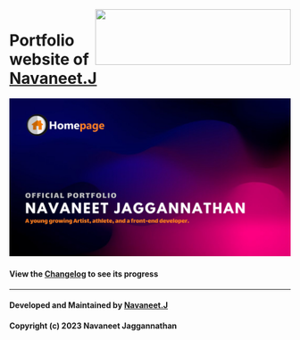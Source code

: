 <img align="right" width="350" height="100" src="https://uploads-ssl.webflow.com/6384db3d7b4dd356473d0489/6384ff3c535570fb4cc91562_home-icon.png">

# Portfolio website of [Navaneet.J](https://github.com/navaneet239)
![Homepage-banner](Assets/General/cover.png)

#### View the [Changelog](https://github.com/navaneet239/navaneet239.github.io/blob/main/References/Changelog.md) to see its progress
<hr>

#### Developed and Maintained by [Navaneet.J](https://github.com/navaneet239)
#### Copyright (c) 2023 Navaneet Jaggannathan
